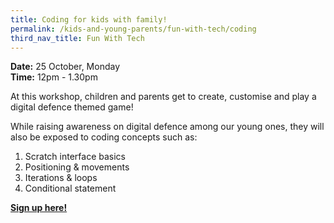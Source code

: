 ```yaml
---
title: Coding for kids with family!
permalink: /kids-and-young-parents/fun-with-tech/coding
third_nav_title: Fun With Tech
---
```

**Date:** 25 October, Monday
<br> **Time:** 12pm - 1.30pm

At this workshop, children and parents get to create, customise and play a digital defence themed game! 

While raising awareness on digital defence among our young ones, they will also be exposed to coding concepts such as:   
1.  Scratch interface basics
2.  Positioning & movements
3.  Iterations & loops
4.  Conditional statement


[**Sign up here!**](https://codeninja.punchpass.com/classes/9380188)

